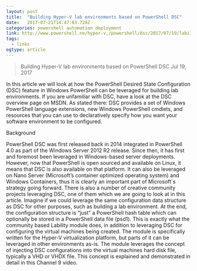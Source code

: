```yaml
---
layout: post 
title:  "Building Hyper-V lab environments based on PowerShell DSC" 
date:   2017-07-21T14:47:03.728Z 
categories: powershell automation deployment
link: http://www.powershell.no/hyper-v,/powershell/dsc/2017/07/19/lability.html 
tags:
  - links
ogtype: article 
---
```


> Building Hyper-V lab environments based on PowerShell DSC
Jul 19, 2017

In this article we will look at how the PowerShell Desired State Configuration (DSC) feature in Windows PowerShell can be leveraged for building lab environments. If you are unfamiliar with DSC, have a look at the DSC overview page on MSDN. As stated there: DSC provides a set of Windows PowerShell language extensions, new Windows PowerShell cmdlets, and resources that you can use to declaratively specify how you want your software environment to be configured.

Background

PowerShell DSC was first released back in 2014 integrated in PowerShell 4.0 as part of the Windows Server 2012 R2 release. Since then, it has first and foremost been leveraged in Windows-based server deployments. However, now that PowerShell is open sourced and available on Linux, it means that DSC is also available on that platform. It can also be leveraged on Nano Server (Microsoft’s container optimized operating system) and Windows Containers, thus it is clearly an important part of Microsoft`s strategy going forward. There is also a number of creative community projects leveraging DSC, one of them which we are going to look at in this article. Imagine if we could leverage the same configuration data structure as DSC for other purposes, such as building a lab environment. At the end, the configuration structure is “just” a PowerShell hash table which can optionally be stored in a PowerShell data file (psd1). This is exactly what the community based Lability module does, in addition to leveraging DSC for configuring the virtual machines being created. The module is specifically written for the Hyper-V virtualization platform, but parts of it can be leveraged in other environments as-is. The module leverages the concept of injecting DSC configurations into the virtual machines hard disk file, typically a VHD or VHDX file. This concept is explained and demonstrated in detail in this Channel 9 video.